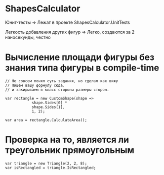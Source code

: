 # ShapesCalculator

Юнит-тесты => Лежат в проекте ShapesCalculator.UnitTests 

Легкость добавления других фигур => Легко, создаются за 2 наносекунды, честно

# Вычисление площади фигуры без знания типа фигуры в compile-time

```
// Не совсем понял суть задания, но сделал как вижу
// Пишем вашу формулу сюда,
// и закидываем в класс стороны размеры сторон.

var rectangle = new CustomShape(shape =>
            shape.Sides[0] *
            shape.Sides[1],
            1, 2);

var area = rectangle.CalculateArea();
```

# Проверка на то, является ли треугольник прямоугольным 

```
var triangle = new Triangle(2, 2, 8);
var isRectangled = triangle.IsRectangled;
```

